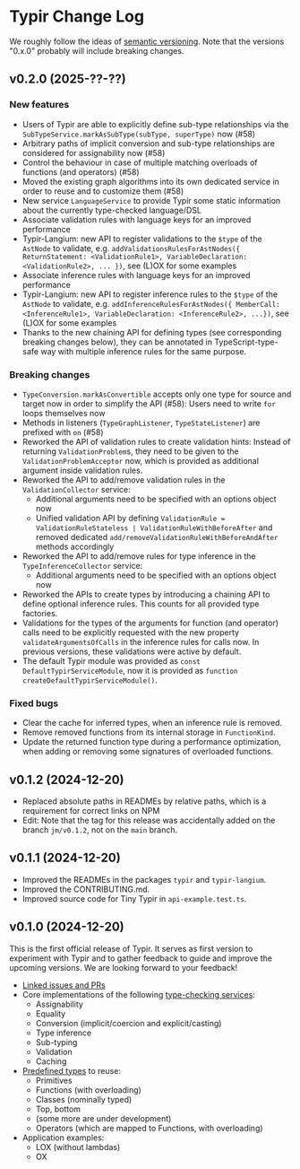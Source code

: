 # Typir Change Log

We roughly follow the ideas of [semantic versioning](https://semver.org/).
Note that the versions "0.x.0" probably will include breaking changes.


## v0.2.0 (2025-??-??)

### New features

- Users of Typir are able to explicitly define sub-type relationships via the `SubTypeService.markAsSubType(subType, superType)` now (#58)
- Arbitrary paths of implicit conversion and sub-type relationships are considered for assignability now (#58)
- Control the behaviour in case of multiple matching overloads of functions (and operators) (#58)
- Moved the existing graph algorithms into its own dedicated service in order to reuse and to customize them (#58)
- New service `LanguageService` to provide Typir some static information about the currently type-checked language/DSL
- Associate validation rules with language keys for an improved performance
- Typir-Langium: new API to register validations to the `$type` of the `AstNode` to validate,
  e.g. `addValidationsRulesForAstNodes({ ReturnStatement: <ValidationRule1>, VariableDeclaration: <ValidationRule2>, ... })`, see (L)OX for some examples
- Associate inference rules with language keys for an improved performance
- Typir-Langium: new API to register inference rules to the `$type` of the `AstNode` to validate,
  e.g. `addInferenceRulesForAstNodes({ MemberCall: <InferenceRule1>, VariableDeclaration: <InferenceRule2>, ...})`, see (L)OX for some examples
- Thanks to the new chaining API for defining types (see corresponding breaking changes below), they can be annotated in TypeScript-type-safe way with multiple inference rules for the same purpose.

### Breaking changes

- `TypeConversion.markAsConvertible` accepts only one type for source and target now in order to simplify the API (#58): Users need to write `for` loops themselves now
- Methods in listeners (`TypeGraphListener`, `TypeStateListener`) are prefixed with `on` (#58)
- Reworked the API of validation rules to create validation hints: Instead of returning `ValidationProblem`s, they need to be given to the `ValidationProblemAcceptor` now, which is provided as additional argument inside validation rules.
- Reworked the API to add/remove validation rules in the `ValidationCollector` service:
  - Additional arguments need to be specified with an options object now
  - Unified validation API by defining `ValidationRule = ValidationRuleStateless | ValidationRuleWithBeforeAfter` and removed dedicated `add/removeValidationRuleWithBeforeAndAfter` methods accordingly
- Reworked the API to add/remove rules for type inference in the `TypeInferenceCollector` service:
  - Additional arguments need to be specified with an options object now
- Reworked the APIs to create types by introducing a chaining API to define optional inference rules. This counts for all provided type factories.
- Validations for the types of the arguments for function (and operator) calls need to be explicitly requested with the new property `validateArgumentsOfCalls` in the inference rules for calls now. In previous versions, these validations were active by default.
- The default Typir module was provided as `const DefaultTypirServiceModule`, now it is provided as `function createDefaultTypirServiceModule()`.

### Fixed bugs

- Clear the cache for inferred types, when an inference rule is removed.
- Remove removed functions from its internal storage in `FunctionKind`.
- Update the returned function type during a performance optimization, when adding or removing some signatures of overloaded functions.


## v0.1.2 (2024-12-20)

- Replaced absolute paths in READMEs by relative paths, which is a requirement for correct links on NPM
- Edit: Note that the tag for this release was accidentally added on the branch `jm/v0.1.2`, not on the `main` branch.


## v0.1.1 (2024-12-20)

- Improved the READMEs in the packages `typir` and `typir-langium`.
- Improved the CONTRIBUTING.md.
- Improved source code for Tiny Typir in `api-example.test.ts`.


## v0.1.0 (2024-12-20)

This is the first official release of Typir.
It serves as first version to experiment with Typir and to gather feedback to guide and improve the upcoming versions. We are looking forward to your feedback!

- [Linked issues and PRs](https://github.com/TypeFox/typir/milestone/2)
- Core implementations of the following [type-checking services](./packages/typir/src/services/):
  - Assignability
  - Equality
  - Conversion (implicit/coercion and explicit/casting)
  - Type inference
  - Sub-typing
  - Validation
  - Caching
- [Predefined types](./packages/typir/src/kinds/) to reuse:
  - Primitives
  - Functions (with overloading)
  - Classes (nominally typed)
  - Top, bottom
  - (some more are under development)
  - Operators (which are mapped to Functions, with overloading)
- Application examples:
  - LOX (without lambdas)
  - OX
